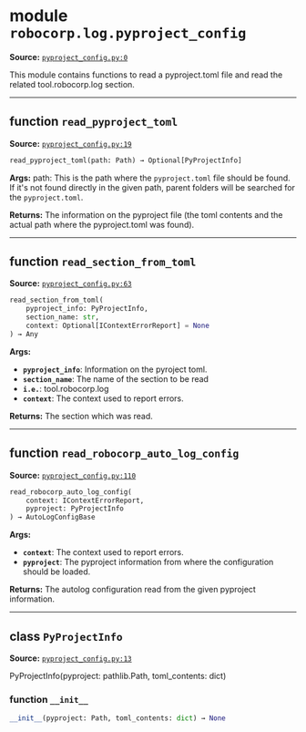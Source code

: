 <!-- markdownlint-disable -->

# module `robocorp.log.pyproject_config`

**Source:** [`pyproject_config.py:0`](https://github.com/robocorp/robo/tree/master/log/src/robocorp/log/pyproject_config.py#L0)

This module contains functions to read a pyproject.toml file and  read the related tool.robocorp.log section.

______________________________________________________________________

## function `read_pyproject_toml`

**Source:** [`pyproject_config.py:19`](https://github.com/robocorp/robo/tree/master/log/src/robocorp/log/pyproject_config.py#L19)

```python
read_pyproject_toml(path: Path) → Optional[PyProjectInfo]
```

**Args:**
path: This is the path where the `pyproject.toml` file should be found. If it's not found directly in the given path, parent folders will be searched for the `pyproject.toml`.

**Returns:**
The information on the pyproject file (the toml contents and the actual path where the pyproject.toml was found).

______________________________________________________________________

## function `read_section_from_toml`

**Source:** [`pyproject_config.py:63`](https://github.com/robocorp/robo/tree/master/log/src/robocorp/log/pyproject_config.py#L63)

```python
read_section_from_toml(
    pyproject_info: PyProjectInfo,
    section_name: str,
    context: Optional[IContextErrorReport] = None
) → Any
```

**Args:**

- <b>`pyproject_info`</b>:  Information on the pyroject toml.
- <b>`section_name`</b>:  The name of the section to be read
- <b>`i.e.`</b>:  tool.robocorp.log
- <b>`context`</b>:  The context used to report errors.

**Returns:**
The section which was read.

______________________________________________________________________

## function `read_robocorp_auto_log_config`

**Source:** [`pyproject_config.py:110`](https://github.com/robocorp/robo/tree/master/log/src/robocorp/log/pyproject_config.py#L110)

```python
read_robocorp_auto_log_config(
    context: IContextErrorReport,
    pyproject: PyProjectInfo
) → AutoLogConfigBase
```

**Args:**

- <b>`context`</b>:  The context used to report errors.
- <b>`pyproject`</b>:  The pyproject information from where the configuration should be loaded.

**Returns:**
The autolog configuration read from the given pyproject information.

______________________________________________________________________

## class `PyProjectInfo`

**Source:** [`pyproject_config.py:13`](https://github.com/robocorp/robo/tree/master/log/src/robocorp/log/pyproject_config.py#L13)

PyProjectInfo(pyproject: pathlib.Path, toml_contents: dict)

### function `__init__`

```python
__init__(pyproject: Path, toml_contents: dict) → None
```
